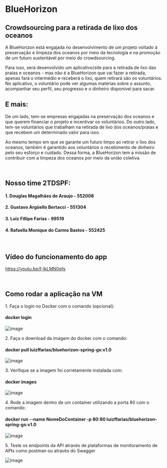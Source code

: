 # BlueHorizon
## Crowdsourcing para a retirada de lixo dos oceanos
<p>A BlueHorizon está engajada no desenvolvimento de um projeto voltado à preservação e limpeza dos oceanos por meio da tecnologia e na promoção de um futuro sustentável por meio do crowdsourcing.</p>
<p>Para isso, será desenvolvido um aplicativo/site para a retirada de lixo das praias e oceanos - mas não é a BlueHorizon que vai fazer a retirada, apenas fará o intermédio e receberá o lixo, quem retirará são os voluntários. No aplicativo, o voluntário pode ver algumas matérias sobre o assunto, acompanhar seu perfil, seu progresso e o dinheiro disponível para sacar.</p>

## E mais:
<p>De um lado, tem-se empresas engajadas na preservação dos oceanos e que querem financiar o projeto e incentivar os voluntários. Do outro lado, tem-se voluntários que trabalham na retirada de lixo dos oceanos/praias e que recebem um determinado valor para isso.</p>
<p>Ao mesmo tempo em que se garante um futuro limpo ao retirar o lixo dos oceanos, também é garantido aos voluntários o recebimento de dinheiro pelo seu esforço e cuidado. Dessa forma, a BlueHorizon tem a missão de contribuir com a limpeza dos oceanos por meio da união coletiva.</p>
<p></p><br>

## Nosso time 2TDSPF:
#### 1. Douglas Magalhães de Araujo - 552008

#### 2. Gustavo Argüello Bertacci - 551304

#### 3. Luiz Fillipe Farias - 99519

#### 4. Rafaella Monique do Carmo Bastos - 552425
<p></p><br>

## Vídeo do funcionamento do app
https://youtu.be/f-lkLMN0efs
<p></p><br>

## Como rodar a aplicação na VM

<p>1. Faça o login no Docker com o comando (opcional): </p>

#### docker login

![image](https://github.com/rafaellabastos/gs-bluehorizon-devops/assets/126570094/d459a257-2882-4279-80f8-6213035683b9)
<br>

<p>2. Faça o download da imagem do docker com o comando: </p> 

#### docker pull luizffarias/bluehorizon-spring-gs:v1.0

![image](https://github.com/rafaellabastos/gs-bluehorizon-devops/assets/126570094/4dba6bbd-1481-4be4-aae6-2ffb031ac44c)
<br>

<p>3. Verifique se a imagem foi corretamente instalada com: </p>

#### docker images

![image](https://github.com/rafaellabastos/gs-bluehorizon-devops/assets/126570094/25867bdb-1dd0-4053-9b3c-5486a1894743)
<br>

<p>4. Rode a imagem dentro de um container utilizando a porta 80 com o comando: </p> 

#### docker run --name NomeDoContainer -p 80:80 luizffarias/bluehorizon-spring-gs:v1.0

![image](https://github.com/rafaellabastos/gs-bluehorizon-devops/assets/126570094/d812f825-59d3-4bb3-b8e3-c26d739943d4)

<p>5. Teste os endpoints da API através de plataformas de monitoramento de APIs como postman ou através do Swagger</p>

![image](https://github.com/rafaellabastos/gs-bluehorizon-devops/assets/126570094/0d507f78-7414-4dd5-9815-3dadac9a196f)



